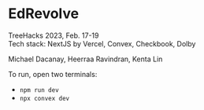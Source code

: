 # EdRevolve
TreeHacks 2023, Feb. 17-19  
Tech stack: NextJS by Vercel, Convex, Checkbook, Dolby

Michael Dacanay, Heerraa Ravindran, Kenta Lin


To run, open two terminals:

- `npm run dev`
- `npx convex dev`




